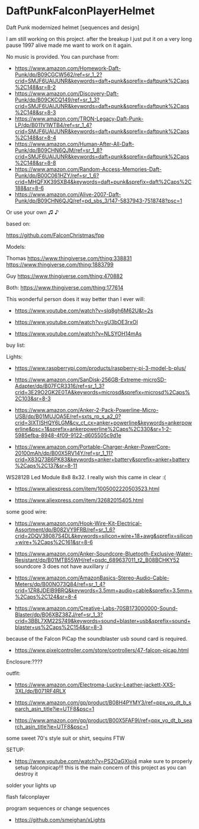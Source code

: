 # DaftPunkFalconPlayerHelmet
Daft Punk modernized helmet [sequences and design]

I am still working on this project. after the breakup I just put it on a very long pause
1997 alive made me want to work on it again.

No music is provided. You can purchase from:
* https://www.amazon.com/Homework-Daft-Punk/dp/B09CGCW562/ref=sr_1_2?crid=SMJF6UAIJUNR&keywords=daft+punk&sprefix=daftpunk%2Caps%2C148&sr=8-2
* https://www.amazon.com/Discovery-Daft-Punk/dp/B09CKCQ149/ref=sr_1_3?crid=SMJF6UAIJUNR&keywords=daft+punk&sprefix=daftpunk%2Caps%2C148&sr=8-3
* https://www.amazon.com/TRON-Legacy-Daft-Punk-LP/dp/B011V1WTB4/ref=sr_1_4?crid=SMJF6UAIJUNR&keywords=daft+punk&sprefix=daftpunk%2Caps%2C148&sr=8-4
* https://www.amazon.com/Human-After-All-Daft-Punk/dp/B09CHN6QJM/ref=sr_1_8?crid=SMJF6UAIJUNR&keywords=daft+punk&sprefix=daftpunk%2Caps%2C148&sr=8-8
* https://www.amazon.com/Random-Access-Memories-Daft-Punk/dp/B00C061HZY/ref=sr_1_6?crid=MHQFXK39SXB4&keywords=daft+punk&sprefix=daft%2Caps%2C188&sr=8-6
* https://www.amazon.com/Alive-2007-Daft-Punk/dp/B09CHN6QJQ/ref=pd_sbs_3/147-5837943-7518748?psc=1

Or use your own ♫ ♪


based on:

https://github.com/FalconChristmas/fpp



Models:

Thomas
https://www.thingiverse.com/thing:338831
https://www.thingiverse.com/thing:1883799

Guy
https://www.thingiverse.com/thing:470882

Both:
https://www.thingiverse.com/thing:177614

This wonderful person does it way better than I ever will:
* https://www.youtube.com/watch?v=slq8gh6M62U&t=2s

* https://www.youtube.com/watch?v=gU3bOE3rxOI

* https://www.youtube.com/watch?v=NLSYOH14mAs

buy list:


Lights: 
* https://www.raspberrypi.com/products/raspberry-pi-3-model-b-plus/

* https://www.amazon.com/SanDisk-256GB-Extreme-microSD-Adapter/dp/B07FCR3316/ref=sr_1_3?crid=3E29O2GK2E0TA&keywords=microsd&sprefix=microsd%2Caps%2C103&sr=8-3

* https://www.amazon.com/Anker-2-Pack-Powerline-Micro-USB/dp/B01MUJOA5E/ref=sxts_rp_s_a2_0?crid=3IXTISHQY6LGM&cv_ct_cx=anker+powerline&keywords=ankerpowerline&psc=1&sprefix=ankerpowerline%2Caps%2C330&sr=1-2-5985efba-8948-4f09-9122-d605505c9d1e

* https://www.amazon.com/Portable-Charger-Anker-PowerCore-20100mAh/dp/B00X5RV14Y/ref=sr_1_11?crid=X83Q73B6PK83&keywords=anker+battery&sprefix=anker+battery%2Caps%2C137&sr=8-11

WS2812B Led Module 8x8 8x32. I really wish this came in clear :(
* https://www.aliexpress.com/item/1005002220503523.html

* https://www.aliexpress.com/item/32682015405.html

some good wire:
* https://www.amazon.com/Hook-Wire-Kit-Electrical-Assortment/dp/B082VY9FRB/ref=sr_1_6?crid=2DQV38087S4DL&keywords=silicon+wire+18+awg&sprefix=silicon+wire+%2Caps%2C161&sr=8-6

* https://www.amazon.com/Anker-Soundcore-Bluetooth-Exclusive-Water-Resistant/dp/B01MTB55WH/ref=psdc_689637011_t2_B08BCHKY52 soundcore 3 does not have auxillary :/

* https://www.amazon.com/AmazonBasics-Stereo-Audio-Cable-Meters/dp/B00NO73Q84/ref=sr_1_4?crid=1ZR8JDEIB9BRQ&keywords=3.5mm+audio+cable&sprefix=3.5mm+%2Caps%2C124&sr=8-4

* https://www.amazon.com/Creative-Labs-70SB173000000-Sound-Blaster/dp/B06XBZ38ZJ/ref=sr_1_3?crid=3BBL7XM22S749&keywords=sound+blaster+usb&sprefix=sound+blaster+us%2Caps%2C154&sr=8-3

because of the Falcon PiCap the soundblaster usb sound card is required.

* https://www.pixelcontroller.com/store/controllers/47-falcon-picap.html

Enclosure:????

outfit:
* https://www.amazon.com/Electroma-Lucky-Leather-jackett-XXS-3XL/dp/B071RF4RLX

* https://www.amazon.com/gp/product/B08H4PYMY3/ref=ppx_yo_dt_b_search_asin_title?ie=UTF8&psc=1

* https://www.amazon.com/gp/product/B00X5FAF9I/ref=ppx_yo_dt_b_search_asin_title?ie=UTF8&psc=1

some sweet 70's style suit or shirt, sequins FTW


SETUP:
* https://www.youtube.com/watch?v=PS2OaGXIoj4
make sure to properly setup falconpicap!!! this is the main concern of this project as you can destroy it

solder your lights up

flash falconplayer

program sequences or change sequences
* https://github.com/smeighan/xLights

